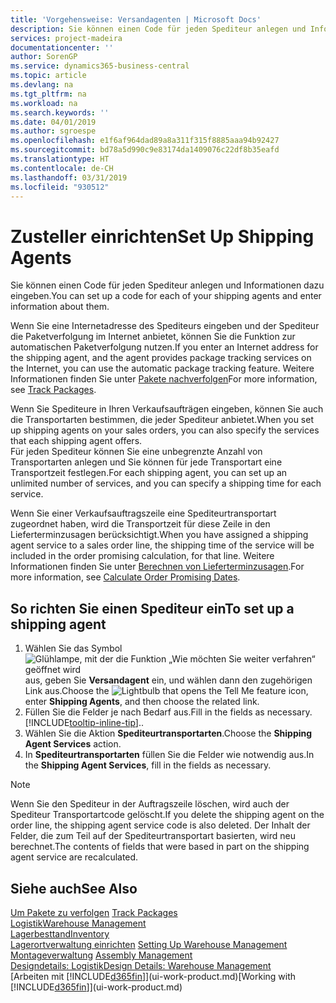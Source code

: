 ```yaml
---
title: 'Vorgehensweise: Versandagenten | Microsoft Docs'
description: Sie können einen Code für jeden Spediteur anlegen und Informationen dazu eingeben.
services: project-madeira
documentationcenter: ''
author: SorenGP
ms.service: dynamics365-business-central
ms.topic: article
ms.devlang: na
ms.tgt_pltfrm: na
ms.workload: na
ms.search.keywords: ''
ms.date: 04/01/2019
ms.author: sgroespe
ms.openlocfilehash: e1f6af964dad89a8a311f315f8885aaa94b92427
ms.sourcegitcommit: bd78a5d990c9e83174da1409076c22df8b35eafd
ms.translationtype: HT
ms.contentlocale: de-CH
ms.lasthandoff: 03/31/2019
ms.locfileid: "930512"
---
```

# <a name="set-up-shipping-agents"></a><span data-ttu-id="fc73e-103">Zusteller einrichten</span><span class="sxs-lookup"><span data-stu-id="fc73e-103">Set Up Shipping Agents</span></span>
<span data-ttu-id="fc73e-104">Sie können einen Code für jeden Spediteur anlegen und Informationen dazu eingeben.</span><span class="sxs-lookup"><span data-stu-id="fc73e-104">You can set up a code for each of your shipping agents and enter information about them.</span></span>  

<span data-ttu-id="fc73e-105">Wenn Sie eine Internetadresse des Spediteurs eingeben und der Spediteur die Paketverfolgung im Internet anbietet, können Sie die Funktion zur automatischen Paketverfolgung nutzen.</span><span class="sxs-lookup"><span data-stu-id="fc73e-105">If you enter an Internet address for the shipping agent, and the agent provides package tracking services on the Internet, you can use the automatic package tracking feature.</span></span> <span data-ttu-id="fc73e-106">Weitere Informationen finden Sie unter [Pakete nachverfolgen](sales-how-track-packages.md)</span><span class="sxs-lookup"><span data-stu-id="fc73e-106">For more information, see [Track Packages](sales-how-track-packages.md).</span></span>

<span data-ttu-id="fc73e-107">Wenn Sie Spediteure in Ihren Verkaufsaufträgen eingeben, können Sie auch die Transportarten bestimmen, die jeder Spediteur anbietet.</span><span class="sxs-lookup"><span data-stu-id="fc73e-107">When you set up shipping agents on your sales orders, you can also specify the services that each shipping agent offers.</span></span>  
<span data-ttu-id="fc73e-108">Für jeden Spediteur können Sie eine unbegrenzte Anzahl von Transportarten anlegen und Sie können für jede Transportart eine Transportzeit festlegen.</span><span class="sxs-lookup"><span data-stu-id="fc73e-108">For each shipping agent, you can set up an unlimited number of services, and you can specify a shipping time for each service.</span></span>  

<span data-ttu-id="fc73e-109">Wenn Sie einer Verkaufsauftragszeile eine Spediteurtransportart zugeordnet haben, wird die Transportzeit für diese Zeile in den Lieferterminzusagen berücksichtigt.</span><span class="sxs-lookup"><span data-stu-id="fc73e-109">When you have assigned a shipping agent service to a sales order line, the shipping time of the service will be included in the order promising calculation, for that line.</span></span> <span data-ttu-id="fc73e-110">Weitere Informationen finden Sie unter [Berechnen von Lieferterminzusagen](sales-how-to-calculate-order-promising-dates.md).</span><span class="sxs-lookup"><span data-stu-id="fc73e-110">For more information, see [Calculate Order Promising Dates](sales-how-to-calculate-order-promising-dates.md).</span></span>

## <a name="to-set-up-a-shipping-agent"></a><span data-ttu-id="fc73e-111">So richten Sie einen Spediteur ein</span><span class="sxs-lookup"><span data-stu-id="fc73e-111">To set up a shipping agent</span></span>  
1.  <span data-ttu-id="fc73e-112">Wählen Sie das Symbol ![Glühlampe, mit der die Funktion „Wie möchten Sie weiter verfahren“ geöffnet wird](media/ui-search/search_small.png "Wie möchten Sie weiter verfahren?") aus, geben Sie **Versandagent** ein, und wählen dann den zugehörigen Link aus.</span><span class="sxs-lookup"><span data-stu-id="fc73e-112">Choose the ![Lightbulb that opens the Tell Me feature](media/ui-search/search_small.png "Tell me what you want to do") icon, enter **Shipping Agents**, and then choose the related link.</span></span>  
2.  <span data-ttu-id="fc73e-113">Füllen Sie die Felder je nach Bedarf aus.</span><span class="sxs-lookup"><span data-stu-id="fc73e-113">Fill in the fields as necessary.</span></span> [!INCLUDE[tooltip-inline-tip](includes/tooltip-inline-tip_md.md)]<span data-ttu-id="fc73e-114">.</span><span class="sxs-lookup"><span data-stu-id="fc73e-114">.</span></span>  
3.  <span data-ttu-id="fc73e-115">Wählen Sie die Aktion **Spediteurtransportarten**.</span><span class="sxs-lookup"><span data-stu-id="fc73e-115">Choose the **Shipping Agent Services** action.</span></span>
4. <span data-ttu-id="fc73e-116">In **Spediteurtransportarten** füllen Sie die Felder wie notwendig aus.</span><span class="sxs-lookup"><span data-stu-id="fc73e-116">In the **Shipping Agent Services**, fill in the fields as necessary.</span></span>

> [!NOTE]  
>  <span data-ttu-id="fc73e-117">Wenn Sie den Spediteur in der Auftragszeile löschen, wird auch der Spediteur Transportartcode gelöscht.</span><span class="sxs-lookup"><span data-stu-id="fc73e-117">If you delete the shipping agent on the order line, the shipping agent service code is also deleted.</span></span> <span data-ttu-id="fc73e-118">Der Inhalt der Felder, die zum Teil auf der Spediteurtransportart basierten, wird neu berechnet.</span><span class="sxs-lookup"><span data-stu-id="fc73e-118">The contents of fields that were based in part on the shipping agent service are recalculated.</span></span>  

## <a name="see-also"></a><span data-ttu-id="fc73e-119">Siehe auch</span><span class="sxs-lookup"><span data-stu-id="fc73e-119">See Also</span></span>
<span data-ttu-id="fc73e-120">[Um Pakete zu verfolgen](sales-how-track-packages.md)  </span><span class="sxs-lookup"><span data-stu-id="fc73e-120">[Track Packages](sales-how-track-packages.md)  </span></span>  
[<span data-ttu-id="fc73e-121">Logistik</span><span class="sxs-lookup"><span data-stu-id="fc73e-121">Warehouse Management</span></span>](warehouse-manage-warehouse.md)  
[<span data-ttu-id="fc73e-122">Lagerbesttand</span><span class="sxs-lookup"><span data-stu-id="fc73e-122">Inventory</span></span>](inventory-manage-inventory.md)  
<span data-ttu-id="fc73e-123">[Lagerortverwaltung einrichten](warehouse-setup-warehouse.md)   </span><span class="sxs-lookup"><span data-stu-id="fc73e-123">[Setting Up Warehouse Management](warehouse-setup-warehouse.md)   </span></span>  
<span data-ttu-id="fc73e-124">[Montageverwaltung](assembly-assemble-items.md)  </span><span class="sxs-lookup"><span data-stu-id="fc73e-124">[Assembly Management](assembly-assemble-items.md)  </span></span>  
[<span data-ttu-id="fc73e-125">Designdetails: Logistik</span><span class="sxs-lookup"><span data-stu-id="fc73e-125">Design Details: Warehouse Management</span></span>](design-details-warehouse-management.md)  
<span data-ttu-id="fc73e-126">[Arbeiten mit [!INCLUDE[d365fin](includes/d365fin_md.md)]](ui-work-product.md)</span><span class="sxs-lookup"><span data-stu-id="fc73e-126">[Working with [!INCLUDE[d365fin](includes/d365fin_md.md)]](ui-work-product.md)</span></span>  
